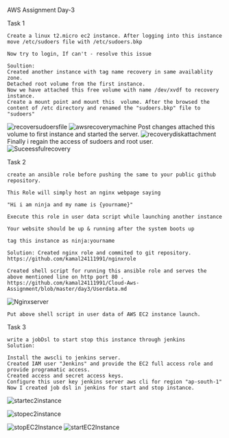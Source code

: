 AWS Assignment Day-3


Task 1

    Create a linux t2.micro ec2 instance. After logging into this instance move /etc/sudoers file with /etc/sudoers.bkp

    Now try to login, If can't - resolve this issue
    
    Soultion:
    Created another instance with tag name recovery in same availablity zone.
    Detached root volume from the first instance.
    Now we have attached this free volume with name /dev/xvdf to recovery instance.
    Create a mount point and mount this  volume. After the browsed the content of /etc directory and renamed the "sudoers.bkp" file to "sudoers"
 ![recoversudoersfile](https://github.com/kamal24111991/Cloud-Aws-Assignment/blob/master/day3/media/recoversudoersfile.png)
![awsrecoverymachine](https://github.com/kamal24111991/Cloud-Aws-Assignment/blob/master/day3/media/awsrecoverymachine.png)
    Post changes attached this volume to first instance and started the server.
    ![recoverydiskattachment](https://github.com/kamal24111991/Cloud-Aws-Assignment/blob/master/day3/media/recoverydiskattachment.png)
    Finally i regain the access of sudoers and root user.    
 ![Suceessfulrecovery](https://github.com/kamal24111991/Cloud-Aws-Assignment/blob/master/day3/media/Suceessfulrecovery.png)
 
Task 2

    create an ansible role before pushing the same to your public github repository.

    This Role will simply host an nginx webpage saying

    "Hi i am ninja and my name is {yourname}"

    Execute this role in user data script while launching another instance

    Your website should be up & running after the system boots up

    tag this instance as ninja:yourname

    Solution: Created nginx role and commited to git repository.
    https://github.com/kamal24111991/nginxrole
    
    Created shell script for running this ansible role and serves the above mentioned line on http port 80 .
    https://github.com/kamal24111991/Cloud-Aws-Assignment/blob/master/day3/Userdata.md
    
   ![Nginxserver](https://github.com/kamal24111991/Cloud-Aws-Assignment/blob/master/day3/media/Nginxserver.png)
   
    Put above shell script in user data of AWS EC2 instance launch.
    

Task 3

    write a jobDsl to start stop this instance through jenkins
    Solution: 
    
    Install the awscli to jenkins server.
    Created IAM user "Jenkins" and provide the EC2 full access role and provide programatic access.
    Created access and secret access keys.
    Configure this user key jenkins server aws cli for region "ap-south-1"
    Now I created job dsl in jenkins for start and stop instance.
   ![startec2instance](https://github.com/kamal24111991/Cloud-Aws-Assignment/blob/master/day3/startec2instance.groovy)
   
   ![stopec2instance](https://github.com/kamal24111991/Cloud-Aws-Assignment/blob/master/day3/stopec2instance.groovy)
   
   
   ![stopEC2Instance](https://github.com/kamal24111991/Cloud-Aws-Assignment/blob/master/day3/media/stopEC2Instance.png)
   ![startEC2Instance](https://github.com/kamal24111991/Cloud-Aws-Assignment/blob/master/day3/media/startEC2Instance.png)
